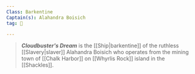 ```yaml
---
Class: Barkentine
Captain(s): Alahandra Boisich
tag: 🚢

---
```


> ***Cloudbuster's Dream*** is the [[Ship|barkentine]] of the ruthless [[Slavery|slaver]] Alahandra Boisich who operates from the mining town of [[Chalk Harbor]] on [[Whyrlis Rock]] island in the [[Shackles]].







